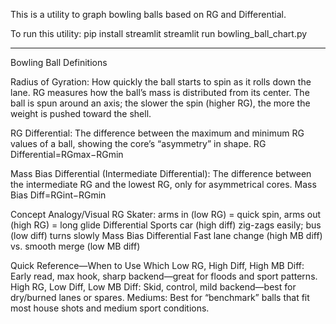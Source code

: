 This is a utility to graph bowling balls based on RG and Differential.

To run this utility:
pip install streamlit
streamlit run bowling_ball_chart.py


-----------------------------
Bowling Ball Definitions

Radius of Gyration: How quickly the ball starts to spin as it rolls down the lane.
RG measures how the ball’s mass is distributed from its center.
The ball is spun around an axis; the slower the spin (higher RG), the more the weight is pushed toward the shell.

RG Differential: The difference between the maximum and minimum RG values of a ball, showing the core’s “asymmetry” in shape.
RG Differential=RGmax​−RGmin​

Mass Bias Differential (Intermediate Differential): The difference between the intermediate RG and the lowest RG, only for asymmetrical cores.
Mass Bias Diff=RGint​−RGmin​

Concept				Analogy/Visual
RG				Skater: arms in (low RG) = quick spin, arms out (high RG) = long glide
Differential			Sports car (high diff) zig-zags easily; bus (low diff) turns slowly
Mass Bias Differential		Fast lane change (high MB diff) vs. smooth merge (low MB diff)

Quick Reference—When to Use Which
Low RG, High Diff, High MB Diff: Early read, max hook, sharp backend—great for floods and sport patterns.
High RG, Low Diff, Low MB Diff: Skid, control, mild backend—best for dry/burned lanes or spares.
Mediums: Best for “benchmark” balls that fit most house shots and medium sport conditions.



